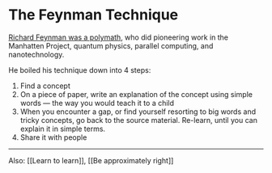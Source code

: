 # The Feynman Technique
[Richard Feynman was a polymath](https://en.wikipedia.org/wiki/Richard_Feynman), who did pioneering work in the Manhatten Project, quantum physics, parallel computing, and nanotechnology.

He boiled his technique down into 4 steps:
1. Find a concept
2. On a piece of paper, write an explanation of the concept using simple words — the way you would teach it to a child
3. When you encounter a gap, or find yourself resorting to big words and tricky concepts, go back to the source material. Re-learn, until you can explain it in simple terms.
4. Share it with people

---
Also: [[Learn to learn]], [[Be approximately right]]